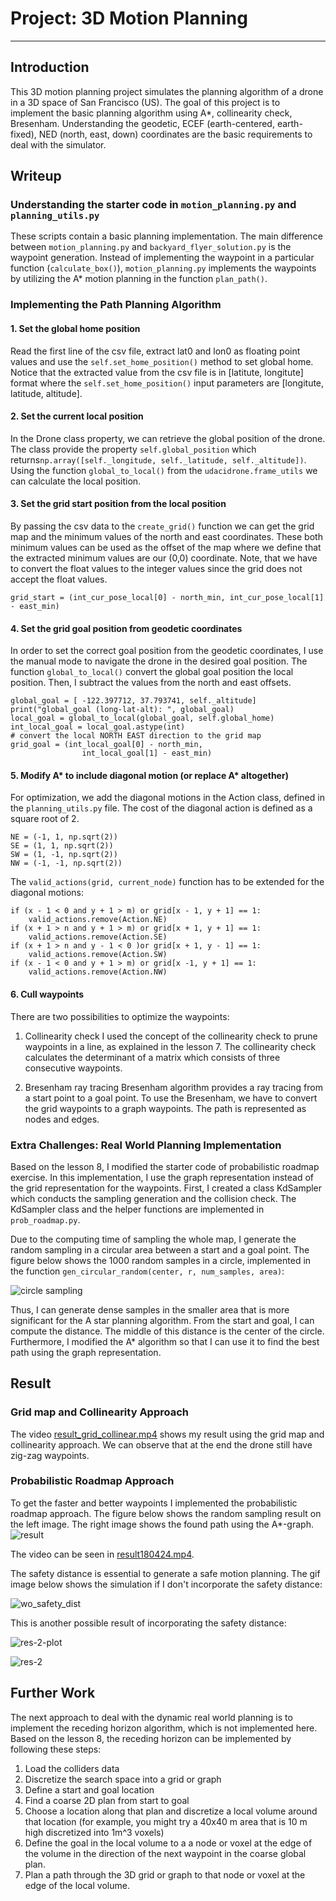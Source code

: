 # Project: 3D Motion Planning

---

## Introduction
This 3D motion planning project simulates the planning algorithm of a drone in a 3D space of San Francisco (US). The goal of this project is to implement the basic planning algorithm using A*, collinearity check, Bresenham. Understanding the geodetic, ECEF (earth-centered, earth-fixed), NED (north, east, down) coordinates are the basic requirements to deal with the simulator.



## Writeup

### Understanding the starter code in `motion_planning.py` and `planning_utils.py`
These scripts contain a basic planning implementation. The main difference between `motion_planning.py` and `backyard_flyer_solution.py` is the waypoint generation. Instead of implementing the waypoint in a particular function (`calculate_box()`), `motion_planning.py` implements the waypoints by utilizing the A* motion planning in the function `plan_path()`.


### Implementing the Path Planning Algorithm

#### 1. Set the global home position
Read the first line of the csv file, extract lat0 and lon0 as floating point values and use the `self.set_home_position()` method to set global home. Notice that the extracted value from the csv file is in [latitute, longitute] format where the  `self.set_home_position()` input parameters are [longitute, latitude, altitude].


#### 2. Set the current local position
In the Drone class property, we can retrieve the global position of the drone. The class provide the property `self.global_position` which returns`np.array([self._longitude, self._latitude, self._altitude])`. Using the function `global_to_local()` from the `udacidrone.frame_utils` we can calculate the local position.

#### 3. Set the grid start position from the local position

By passing the csv data to the `create_grid()` function we can get the grid map and the minimum values of the north and east coordinates. These both minimum values can be used as the offset of the map where we define that the extracted minimum values are our (0,0) coordinate. Note, that we have to convert the float values to the integer values since the grid does not accept the float values.
```
grid_start = (int_cur_pose_local[0] - north_min, int_cur_pose_local[1] - east_min)
```

#### 4. Set the grid goal position from geodetic coordinates
In order to set the correct goal position from the geodetic coordinates, I use the manual mode to navigate the drone in the desired goal position. The function `global_to_local()` convert the global goal position the local position. Then, I subtract the values from the north and east offsets.

```
global_goal = [ -122.397712, 37.793741, self._altitude] 
print("global_goal (long-lat-alt): ", global_goal)
local_goal = global_to_local(global_goal, self.global_home) 
int_local_goal = local_goal.astype(int)
# convert the local NORTH EAST direction to the grid map
grid_goal = (int_local_goal[0] - north_min, 
                int_local_goal[1] - east_min)
```

#### 5. Modify A* to include diagonal motion (or replace A* altogether)
For optimization, we add the diagonal motions in the Action class, defined in the `planning_utils.py` file. The cost of the diagonal action is defined as a square root of 2.

    NE = (-1, 1, np.sqrt(2))
    SE = (1, 1, np.sqrt(2))
    SW = (1, -1, np.sqrt(2))
    NW = (-1, -1, np.sqrt(2))

The `valid_actions(grid, current_node)` function has to be extended for the diagonal motions:

    if (x - 1 < 0 and y + 1 > m) or grid[x - 1, y + 1] == 1:
        valid_actions.remove(Action.NE)
    if (x + 1 > n and y + 1 > m) or grid[x + 1, y + 1] == 1:
        valid_actions.remove(Action.SE)
    if (x + 1 > n and y - 1 < 0 )or grid[x + 1, y - 1] == 1:
        valid_actions.remove(Action.SW)
    if (x - 1 < 0 and y + 1 > m) or grid[x -1, y + 1] == 1:
        valid_actions.remove(Action.NW)

#### 6. Cull waypoints 

There are two possibilities to optimize the waypoints:

1. Collinearity check
 I used the concept of the collinearity check to prune waypoints in a line, as explained in the lesson 7. The collinearity check calculates the determinant of a matrix which consists of three consecutive waypoints.

2. Bresenham ray tracing
 Bresenham algorithm provides a ray tracing from a start point to a goal point. To use the Bresenham, we have to convert the grid waypoints to a graph waypoints. The path is represented as nodes and edges.

### Extra Challenges: Real World Planning Implementation

Based on the lesson 8, I modified the starter code of probabilistic roadmap exercise. In this implementation, I use the graph representation instead of the grid representation for the waypoints. First, I created a class KdSampler which conducts the sampling generation and the collision check. The KdSampler class and the helper functions are implemented in `prob_roadmap.py`. 

Due to the computing time of sampling the whole map, I generate the random sampling in a circular area between a start and a goal point. The figure below shows the 1000 random samples in a circle, implemented in the function `gen_circular_random(center, r, num_samples, area)`:

![circle sampling][circle]

Thus, I can generate dense samples in the smaller area that is more significant for the A star planning algorithm. From the start and goal, I can compute the distance. The middle of this distance is the center of the circle. Furthermore, I modified the A* algorithm so that I can use it to find the best path using the graph representation.


## Result
### Grid map and Collinearity Approach

The video [result_grid_collinear.mp4](./misc/result_grid_collinear.mp4) shows my result using the grid map and collinearity approach. We can observe that at the end the drone still have zig-zag waypoints.

### Probabilistic Roadmap Approach

To get the faster and better waypoints I implemented the probabilistic roadmap approach. The figure below shows the random sampling result on the left image. The right image shows the found path using the A*-graph.
![result][result_plot]

The video can be seen in [result180424.mp4](./misc/result180424.mp4).

The safety distance is essential to generate a safe motion planning. The gif image below shows the simulation if I don't incorporate the safety distance:

![wo_safety_dist][wo_safety_dist]

This is another possible result of incorporating the safety distance:

![res-2-plot][res-2-plot]

![res-2][res-2]

## Further Work

The next approach to deal with the dynamic real world planning is to implement the receding horizon algorithm, which is not implemented here.
Based on the lesson 8, the receding horizon can be implemented by following these steps:

1. Load the colliders data
2. Discretize the search space into a grid or graph
3. Define a start and goal location
4. Find a coarse 2D plan from start to goal
5. Choose a location along that plan and discretize a local volume around that location (for example, you might try a 40x40 m area that is 10 m high discretized into 1m^3 voxels)
6. Define the goal in the local volume to a a node or voxel at the edge of the volume in the direction of the next waypoint in the coarse global plan.
7. Plan a path through the 3D grid or graph to that node or voxel at the edge of the local volume.


[//]: # (References)
[result_plot]: ./misc/result180424.png
[wo_safety_dist]: ./misc/without_safety_dist.gif
[res-2]: ./misc/result180424-2.gif
[res-2-plot]: ./misc/result180424-2.png
[circle]: ./misc/circle_sampling.png